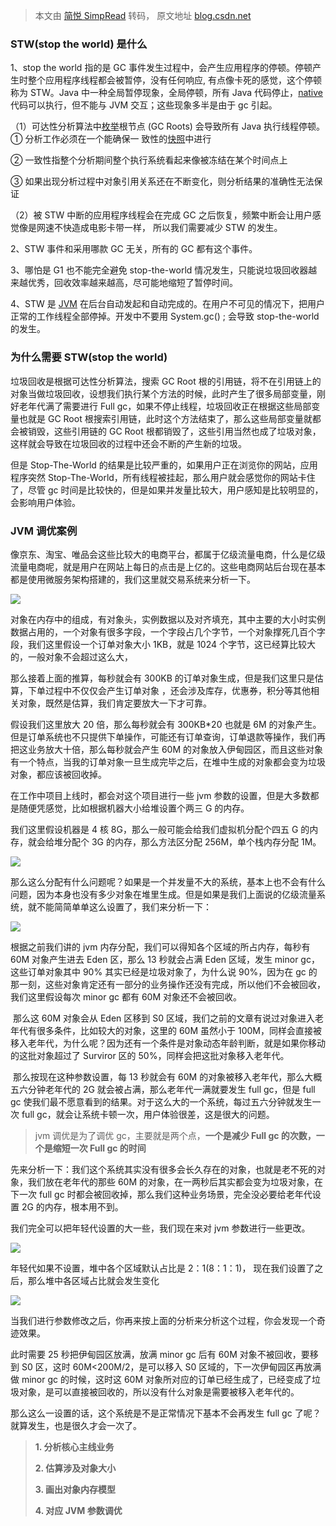 > 本文由 [简悦 SimpRead](http://ksria.com/simpread/) 转码， 原文地址 [blog.csdn.net](https://blog.csdn.net/weixin_44704538/article/details/108222022)

### STW(stop the world) 是什么

1、stop the world 指的是 GC 事件发生过程中，会产生应用程序的停顿。停顿产生时整个应用程序线程都会被暂停，没有任何响应, 有点像卡死的感觉，这个停顿称为 STW。Java 中一种全局暂停现象，全局停顿，所有 Java 代码停止，[native](https://so.csdn.net/so/search?q=native&spm=1001.2101.3001.7020) 代码可以执行，但不能与 JVM 交互；这些现象多半是由于 gc 引起。

（1）可达性分析算法中[枚举](https://so.csdn.net/so/search?q=%E6%9E%9A%E4%B8%BE&spm=1001.2101.3001.7020)根节点 (GC Roots) 会导致所有 Java 执行线程停顿。  
① 分析工作必须在一个能确保一 致性的[快照](https://so.csdn.net/so/search?q=%E5%BF%AB%E7%85%A7&spm=1001.2101.3001.7020)中进行

② 一致性指整个分析期间整个执行系统看起来像被冻结在某个时间点上

③ 如果出现分析过程中对象引用关系还在不断变化，则分析结果的准确性无法保证

（2）被 STW 中断的应用程序线程会在完成 GC 之后恢复，频繁中断会让用户感觉像是网速不快造成电影卡带一样， 所以我们需要减少 STW 的发生。

2、STW 事件和采用哪款 GC 无关，所有的 GC 都有这个事件。

3、哪怕是 G1 也不能完全避免 stop-the-world 情况发生，只能说垃圾回收器越来越优秀，回收效率越来越高，尽可能地缩短了暂停时间。

4、STW 是 [JVM](https://so.csdn.net/so/search?q=JVM&spm=1001.2101.3001.7020) 在后台自动发起和自动完成的。在用户不可见的情况下，把用户正常的工作线程全部停掉。开发中不要用 System.gc() ; 会导致 stop-the-world 的发生。

### 为什么需要 STW(stop the world)

垃圾回收是根据可达性分析算法，搜索 GC Root 根的引用链，将不在引用链上的对象当做垃圾回收，设想我们执行某个方法的时候，此时产生了很多局部变量，刚好老年代满了需要进行 Full gc，如果不停止线程，垃圾回收正在根据这些局部变量也就是 GC Root 根搜索引用链，此时这个方法结束了，那么这些局部变量就都会被销毁，这些引用链的 GC Root 根都销毁了，这些引用当然也成了垃圾对象，这样就会导致在垃圾回收的过程中还会不断的产生新的垃圾。

但是 Stop-The-World 的结果是比较严重的，如果用户正在浏览你的网站，应用程序突然 Stop-The-World，所有线程被挂起，那么用户就会感觉你的网站卡住了，尽管 gc 时间是比较快的，但是如果并发量比较大，用户感知是比较明显的，会影响用户体验。

### JVM 调优案例

像京东、淘宝、唯品会这些比较大的电商平台，都属于亿级流量电商，什么是亿级流量电商呢，就是用户在网站上每日的点击是上亿的。这些电商网站后台现在基本都是使用微服务架构搭建的，我们这里就交易系统来分析一下。

![](https://img-blog.csdnimg.cn/20200825152420985.png?x-oss-process=image/watermark,type_ZmFuZ3poZW5naGVpdGk,shadow_10,text_aHR0cHM6Ly9ibG9nLmNzZG4ubmV0L3dlaXhpbl80NDcwNDUzOA==,size_16,color_FFFFFF,t_70#pic_center)

对象在内存中的组成，有对象头，实例数据以及对齐填充，其中主要的大小时实例数据占用的，一个对象有很多字段，一个字段占几个字节，一个对象撑死几百个字段，我们这里假设一个订单对象大小 1KB，就是 1024 个字节，这已经算比较大的，一般对象不会超过这么大，

那么接着上面的推算，每秒就会有 300KB 的订单对象生成，但是我们这里只是估算，下单过程中不仅仅会产生订单对象 ，还会涉及库存，优惠券，积分等其他相关对象，既然是估算，我们肯定要放大一下才可靠。

假设我们这里放大 20 倍，那么每秒就会有 300KB*20 也就是 6M 的对象产生。但是订单系统也不只提供下单操作，可能还有订单查询，订单退款等操作，我们再把这业务放大十倍，那么每秒就会产生 60M 的对象放入伊甸园区，而且这些对象有一个特点，当我的订单对象一旦生成完毕之后，在堆中生成的对象都会变为垃圾对象，都应该被回收掉。

在工作中项目上线时，都会对这个项目进行一些 jvm 参数的设置，但是大多数都是随便凭感觉，比如根据机器大小给堆设置个两三 G 的内存。

我们这里假设机器是 4 核 8G，那么一般可能会给我们虚拟机分配个四五 G 的内存，就会给堆分配个 3G 的内存，那么方法区分配 256M，单个栈内存分配 1M。

![](https://img-blog.csdnimg.cn/20200825152439651.png#pic_center)

那么这么分配有什么问题呢？如果是一个并发量不大的系统，基本上也不会有什么问题，因为本身也没有多少对象在堆里生成。但是如果是我们上面说的亿级流量系统，就不能简简单单这么设置了，我们来分析一下：

![](https://img-blog.csdnimg.cn/20200825152453322.png?x-oss-process=image/watermark,type_ZmFuZ3poZW5naGVpdGk,shadow_10,text_aHR0cHM6Ly9ibG9nLmNzZG4ubmV0L3dlaXhpbl80NDcwNDUzOA==,size_16,color_FFFFFF,t_70#pic_center)

根据之前我们讲的 jvm 内存分配，我们可以得知各个区域的所占内存，每秒有 60M 对象产生进去 Eden 区，那么 13 秒就会占满 Eden 区域，发生 minor gc，这些订单对象其中 90% 其实已经是垃圾对象了，为什么说 90%，因为在 gc 的那一刻，这些对象肯定还有一部分的业务操作还没有完成，所以他们不会被回收，我们这里假设每次 minor gc 都有 60M 对象还不会被回收。

​ 那么这 60M 对象会从 Eden 区移到 S0 区域，我们之前的文章有说过对象进入老年代有很多条件，比如较大的对象，这里的 60M 虽然小于 100M，同样会直接被移入老年代，为什么呢？因为还有一个条件是对象动态年龄判断，就是如果你移动的这批对象超过了 Surviror 区的 50%，同样会把这批对象移入老年代。

​ 那么按现在这种参数设置，每 13 秒就会有 60M 的对象被移入老年代，那么大概五六分钟老年代的 2G 就会被占满，那么老年代一满就要发生 full gc，但是 full gc 使我们最不愿意看到的结果。对于这么大的一个系统，每过五六分钟就发生一次 full gc，就会让系统卡顿一次，用户体验很差，这是很大的问题。

> jvm 调优是为了调优 gc，主要就是两个点，**一个是减少 Full gc 的次数，一个是缩短一次 Full gc 的时间**

先来分析一下：我们这个系统其实没有很多会长久存在的对象，也就是老不死的对象，我们放在老年代的那些 60M 的对象，在一两秒后其实都会变为垃圾对象，在下一次 full gc 时都会被回收掉，那么我们这种业务场景，完全没必要给老年代设置 2G 的内存，根本用不到。

我们完全可以把年轻代设置的大一些，我们现在来对 jvm 参数进行一些更改。

![](https://img-blog.csdnimg.cn/20200825152512244.png#pic_center)

年轻代如果不设置，堆中各个区域默认占比是 2：1(8：1：1)， 现在我们设置了之后，那么堆中各区域占比就会发生变化

![](https://img-blog.csdnimg.cn/20200825152546696.png?x-oss-process=image/watermark,type_ZmFuZ3poZW5naGVpdGk,shadow_10,text_aHR0cHM6Ly9ibG9nLmNzZG4ubmV0L3dlaXhpbl80NDcwNDUzOA==,size_16,color_FFFFFF,t_70#pic_center)

当我们进行参数修改之后，你再来按上面的分析来分析这个过程，你会发现一个奇迹效果。

此时需要 25 秒把伊甸园区放满，放满 minor gc 后有 60M 对象不被回收，要移到 S0 区，这时 60M<200M/2，是可以移入 S0 区域的，下一次伊甸园区再放满做 minor gc 的时候，这时这 60M 对象所对应的订单已经生成了，已经变成了垃圾对象，是可以直接被回收的，所以没有什么对象是需要被移入老年代的。

那么这么一设置的话，这个系统是不是正常情况下基本不会再发生 full gc 了呢？就算发生，也是很久才会一次了。

> **1. 分析核心主线业务**
> 
> **2. 估算涉及对象大小**
> 
> **3. 画出对象内存模型**
> 
> **4. 对应 JVM 参数调优**